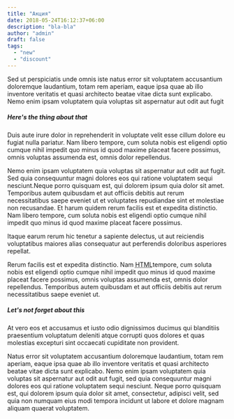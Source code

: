 ```yaml
---
title: "Акция"
date: 2018-05-24T16:12:37+06:00
description: "bla-bla"
author: "admin"
draft: false
tags:
  - "new"
  - "discount"
---
```


<p>
    Sed ut perspiciatis unde omnis iste natus error sit voluptatem accusantium doloremque laudantium, totam rem aperiam, eaque ipsa quae ab illo inventore veritatis et quasi architecto beatae vitae dicta sunt explicabo. Nemo enim ipsam voluptatem quia voluptas
    sit aspernatur aut odit aut fugit
</p>
<h5>Here's the thing about that</h5>
<p>
    Duis aute irure dolor in reprehenderit in voluptate velit esse cillum dolore eu fugiat nulla pariatur. Nam libero tempore, cum soluta nobis est eligendi optio cumque nihil impedit quo minus id quod maxime placeat facere possimus, omnis voluptas assumenda
    est, omnis dolor repellendus.
</p>
<p>
    <span class="font-weight-bold">Nemo enim ipsam voluptatem quia voluptas sit aspernatur aut odit aut fugit. Sed quia consequuntur magni dolores eos qui ratione voluptatem sequi nesciunt.</span>Neque porro quisquam est, qui dolorem ipsum quia dolor sit
    amet. Temporibus autem quibusdam et aut officiis debitis aut rerum necessitatibus saepe eveniet ut et voluptates repudiandae sint et molestiae non recusandae. Et harum quidem rerum facilis est et expedita distinctio. Nam
    libero tempore, cum soluta nobis est eligendi optio cumque nihil impedit quo minus id quod maxime placeat facere possimus.
</p>
<p>
    Itaque earum rerum hic tenetur a sapiente delectus, ut aut reiciendis voluptatibus maiores alias consequatur aut perferendis doloribus asperiores repellat.
</p>
<p>
    Rerum facilis est et expedita distinctio. Nam
    <abbr title="Hyper Text Markup Language">HTML</abbr>tempore, cum soluta nobis est eligendi optio cumque nihil impedit quo minus id quod maxime placeat facere possimus, omnis voluptas assumenda est, omnis dolor repellendus. Temporibus autem quibusdam et aut officiis
    debitis aut rerum necessitatibus saepe eveniet ut.
</p>
<h5>Let's not forget about this</h5>
<p>
    At vero eos et accusamus et iusto odio dignissimos ducimus qui blanditiis praesentium voluptatum deleniti atque corrupti quos dolores et quas molestias excepturi sint occaecati cupiditate non provident.
</p>
<p>
    Natus error sit voluptatem accusantium doloremque laudantium, totam rem aperiam, eaque ipsa quae ab illo inventore veritatis et quasi architecto beatae vitae dicta sunt explicabo. Nemo enim ipsam voluptatem quia voluptas sit aspernatur aut odit aut fugit,
    sed quia consequuntur magni dolores eos qui ratione voluptatem sequi nesciunt. Neque porro quisquam est, qui dolorem ipsum quia dolor sit amet, consectetur, adipisci velit, sed quia non numquam eius modi tempora incidunt
    ut labore et dolore magnam aliquam quaerat voluptatem.
</p>
